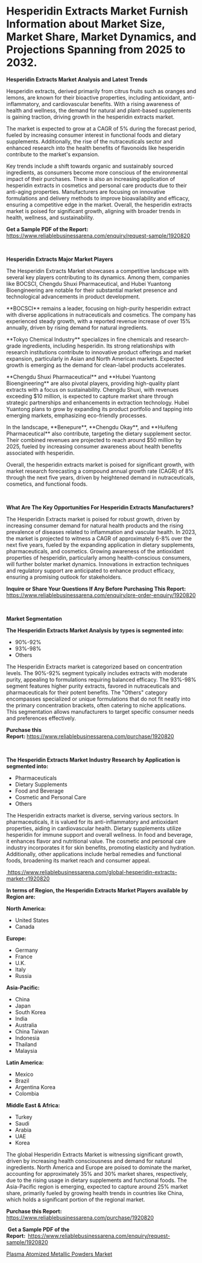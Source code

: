 <p><h1>Hesperidin Extracts Market Furnish Information about Market Size, Market Share, Market Dynamics, and Projections Spanning from 2025 to 2032.</h1></p><p><strong>Hesperidin Extracts Market Analysis and Latest Trends</strong></p>
<p><p>Hesperidin extracts, derived primarily from citrus fruits such as oranges and lemons, are known for their bioactive properties, including antioxidant, anti-inflammatory, and cardiovascular benefits. With a rising awareness of health and wellness, the demand for natural and plant-based supplements is gaining traction, driving growth in the hesperidin extracts market. </p><p>The market is expected to grow at a CAGR of 5% during the forecast period, fueled by increasing consumer interest in functional foods and dietary supplements. Additionally, the rise of the nutraceuticals sector and enhanced research into the health benefits of flavonoids like hesperidin contribute to the market's expansion. </p><p>Key trends include a shift towards organic and sustainably sourced ingredients, as consumers become more conscious of the environmental impact of their purchases. There is also an increasing application of hesperidin extracts in cosmetics and personal care products due to their anti-aging properties. Manufacturers are focusing on innovative formulations and delivery methods to improve bioavailability and efficacy, ensuring a competitive edge in the market. Overall, the hesperidin extracts market is poised for significant growth, aligning with broader trends in health, wellness, and sustainability.</p></p>
<p><strong>Get a Sample PDF of the Report:&nbsp;</strong> <a href="https://www.reliablebusinessarena.com/enquiry/request-sample/1920820?utm_campaign=2987&utm_medium=2&utm_source=Github&utm_content=ia&utm_term=03042025&utm_id=hesperidin-extracts">https://www.reliablebusinessarena.com/enquiry/request-sample/1920820</a></p>
<p>&nbsp;</p>
<p><strong>Hesperidin Extracts Major Market Players</strong></p>
<p><p>The Hesperidin Extracts Market showcases a competitive landscape with several key players contributing to its dynamics. Among them, companies like BOCSCI, Chengdu Shuxi Pharmaceutical, and Hubei Yuantong Bioengineering are notable for their substantial market presence and technological advancements in product development.</p><p>**BOCSCI** remains a leader, focusing on high-purity hesperidin extract with diverse applications in nutraceuticals and cosmetics. The company has experienced steady growth, with a reported revenue increase of over 15% annually, driven by rising demand for natural ingredients.</p><p>**Tokyo Chemical Industry** specializes in fine chemicals and research-grade ingredients, including hesperidin. Its strong relationships with research institutions contribute to innovative product offerings and market expansion, particularly in Asian and North American markets. Expected growth is emerging as the demand for clean-label products accelerates.</p><p>**Chengdu Shuxi Pharmaceutical** and **Hubei Yuantong Bioengineering** are also pivotal players, providing high-quality plant extracts with a focus on sustainability. Chengdu Shuxi, with revenues exceeding $10 million, is expected to capture market share through strategic partnerships and enhancements in extraction technology. Hubei Yuantong plans to grow by expanding its product portfolio and tapping into emerging markets, emphasizing eco-friendly processes.</p><p>In the landscape, **Benepure**, **Chengdu Okay**, and **Huifeng Pharmaceutical** also contribute, targeting the dietary supplement sector. Their combined revenues are projected to reach around $50 million by 2025, fueled by increasing consumer awareness about health benefits associated with hesperidin.</p><p>Overall, the hesperidin extracts market is poised for significant growth, with market research forecasting a compound annual growth rate (CAGR) of 8% through the next five years, driven by heightened demand in nutraceuticals, cosmetics, and functional foods.</p></p>
<p>&nbsp;</p>
<p><strong>What Are The Key Opportunities For Hesperidin Extracts Manufacturers?</strong></p>
<p><p>The Hesperidin Extracts market is poised for robust growth, driven by increasing consumer demand for natural health products and the rising prevalence of diseases related to inflammation and vascular health. In 2023, the market is projected to witness a CAGR of approximately 6-8% over the next five years, fueled by the expanding application in dietary supplements, pharmaceuticals, and cosmetics. Growing awareness of the antioxidant properties of hesperidin, particularly among health-conscious consumers, will further bolster market dynamics. Innovations in extraction techniques and regulatory support are anticipated to enhance product efficacy, ensuring a promising outlook for stakeholders.</p></p>
<p><strong>Inquire or Share Your Questions If Any Before Purchasing This Report:</strong> <a href="https://www.reliablebusinessarena.com/enquiry/pre-order-enquiry/1920820?utm_campaign=2987&utm_medium=2&utm_source=Github&utm_content=ia&utm_term=03042025&utm_id=hesperidin-extracts">https://www.reliablebusinessarena.com/enquiry/pre-order-enquiry/1920820</a></p>
<p>&nbsp;</p>
<p><strong>Market Segmentation</strong></p>
<p><strong>The Hesperidin Extracts Market Analysis by types is segmented into:</strong></p>
<p><ul><li>90%-92%</li><li>93%-98%</li><li>Others</li></ul></p>
<p><p>The Hesperidin Extracts market is categorized based on concentration levels. The 90%-92% segment typically includes extracts with moderate purity, appealing to formulations requiring balanced efficacy. The 93%-98% segment features higher purity extracts, favored in nutraceuticals and pharmaceuticals for their potent benefits. The "Others" category encompasses specialized or unique formulations that do not fit neatly into the primary concentration brackets, often catering to niche applications. This segmentation allows manufacturers to target specific consumer needs and preferences effectively.</p></p>
<p><strong>Purchase this Report:&nbsp;</strong><a href="https://www.reliablebusinessarena.com/purchase/1920820?utm_campaign=2987&utm_medium=2&utm_source=Github&utm_content=ia&utm_term=03042025&utm_id=hesperidin-extracts">https://www.reliablebusinessarena.com/purchase/1920820</a></p>
<p>&nbsp;</p>
<p><strong>The Hesperidin Extracts Market Industry Research by Application is segmented into:</strong></p>
<p><ul><li>Pharmaceuticals</li><li>Dietary Supplements</li><li>Food and Beverage</li><li>Cosmetic and Personal Care</li><li>Others</li></ul></p>
<p><p>The Hesperidin extracts market is diverse, serving various sectors. In pharmaceuticals, it is valued for its anti-inflammatory and antioxidant properties, aiding in cardiovascular health. Dietary supplements utilize hesperidin for immune support and overall wellness. In food and beverage, it enhances flavor and nutritional value. The cosmetic and personal care industry incorporates it for skin benefits, promoting elasticity and hydration. Additionally, other applications include herbal remedies and functional foods, broadening its market reach and consumer appeal.</p></p>
<p><a href="https://www.reliablebusinessarena.com/global-hesperidin-extracts-market-r1920820?utm_campaign=2987&utm_medium=2&utm_source=Github&utm_content=ia&utm_term=03042025&utm_id=hesperidin-extracts">&nbsp;https://www.reliablebusinessarena.com/global-hesperidin-extracts-market-r1920820</a></p>
<p><strong>In terms of Region, the Hesperidin Extracts Market Players available by Region are:</strong></p>
<p>
    <p> <strong> North America: </strong>
        <ul>
            <li>United States</li>
            <li>Canada</li>
        </ul>
        </p> 
    <p> <strong> Europe: </strong>
        <ul>
            <li>Germany</li>
            <li>France</li>
            <li>U.K.</li>
            <li>Italy</li>
            <li>Russia</li>
        </ul>
        </p> 
    <p> <strong> Asia-Pacific: </strong>
        <ul>
            <li>China</li>
            <li>Japan</li>
            <li>South Korea</li>
            <li>India</li>
            <li>Australia</li>
            <li>China Taiwan</li>
            <li>Indonesia</li>
            <li>Thailand</li>
            <li>Malaysia</li>
        </ul>
        </p> 
    <p> <strong> Latin America: </strong>
        <ul>
            <li>Mexico</li>
            <li>Brazil</li>
            <li>Argentina Korea</li>
            <li>Colombia</li>
        </ul>
        </p> 
    <p> <strong> Middle East & Africa: </strong>
        <ul>
            <li>Turkey</li>
            <li>Saudi</li>
            <li>Arabia</li>
            <li>UAE</li>
            <li>Korea</li>
        </ul>
    </p>
    </p>
<p><p>The global Hesperidin Extracts Market is witnessing significant growth, driven by increasing health consciousness and demand for natural ingredients. North America and Europe are poised to dominate the market, accounting for approximately 35% and 30% market shares, respectively, due to the rising usage in dietary supplements and functional foods. The Asia-Pacific region is emerging, expected to capture around 25% market share, primarily fueled by growing health trends in countries like China, which holds a significant portion of the regional market.</p></p>
<p><strong>Purchase this Report: </strong><a href="https://www.reliablebusinessarena.com/purchase/1920820?utm_campaign=2987&utm_medium=2&utm_source=Github&utm_content=ia&utm_term=03042025&utm_id=hesperidin-extracts">https://www.reliablebusinessarena.com/purchase/1920820</a></p>
<p>&nbsp;<strong>Get a Sample PDF of the Report:&nbsp;&nbsp;</strong><a href="https://www.reliablebusinessarena.com/enquiry/request-sample/1920820?utm_campaign=2987&utm_medium=2&utm_source=Github&utm_content=ia&utm_term=03042025&utm_id=hesperidin-extracts">https://www.reliablebusinessarena.com/enquiry/request-sample/1920820</a></p>
<p><strong></strong></p>
<p><p><a href="https://github.com/memorirummy/Market-Research-Report-List-1/blob/main/plasma-atomized-metallic-powders-market.md?utm_campaign=2987&utm_medium=2&utm_source=Github&utm_content=ia&utm_term=03042025&utm_id=hesperidin-extracts">Plasma Atomized Metallic Powders Market</a></p></p>
